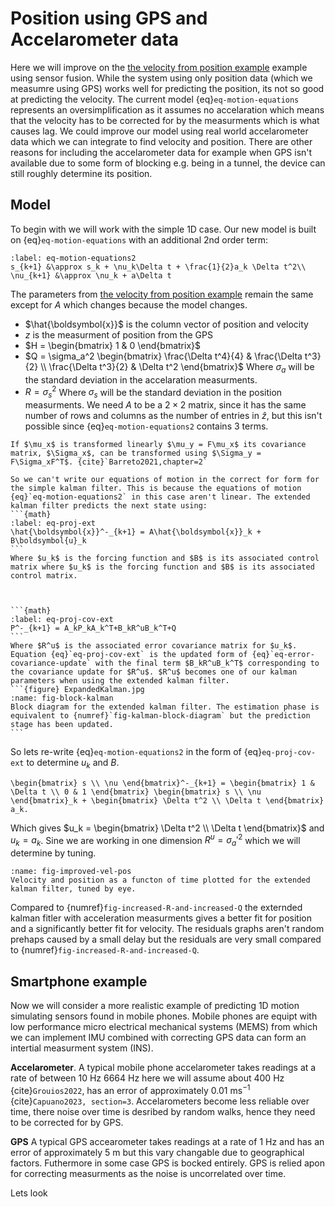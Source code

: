 # Position using GPS and Accelarometer data
Here we will improve on the [the velocity from position example](LabBook/4bExampleVelocityFromPosition.md) example using sensor fusion. While the system using only position data (which we measumre using GPS) works well for predicting the position, its not so good at predicting the velocity. The current model {eq}`eq-motion-equations` represents an oversimplification as it assumes no accelaration which means that the velocity has to be corrected for by the measurments which is what causes lag. We could improve our model using real world accelarometer data which we can integrate to find velocity and position. There are other reasons for including the accelarometer data for example when GPS isn't available due to some form of blocking e.g. being in a tunnel, the device can still roughly determine its position.  

## Model
To begin with we will work with the simple 1D case. Our new model is built on {eq}`eq-motion-equations` with an additional 2nd order term:

```{math}
:label: eq-motion-equations2
s_{k+1} &\approx s_k + \nu_k\Delta t + \frac{1}{2}a_k \Delta t^2\\
\nu_{k+1} &\approx \nu_k + a\Delta t
```

The parameters from [the velocity from position example](LabBook/4bExampleVelocityFromPosition.md) remain the same except for $A$ which changes because the model changes.
- $\hat{\boldsymbol{x}}$ is the column vector of position and velocity
- $z$ is the measurment of position from the GPS
- $H = \begin{bmatrix} 1 & 0 \end{bmatrix}$
- $Q = \sigma_a^2 \begin{bmatrix} \frac{\Delta t^4}{4} & \frac{\Delta t^3}{2} \\ \frac{\Delta t^3}{2} & \Delta t^2 \end{bmatrix}$ Where $\sigma_a$ will be the standard deviation in the accelaration measurments.
- $R = \sigma_s^2$ Where $\sigma_s$ will be the standard deviation in the position measurments.
We need $A$ to be a $2 \times 2$ matrix, since it has the same number of rows and columns as the number of entries in $\hat{z}$, but this isn't possible since {eq}`eq-motion-equations2` contains 3 terms. 

```{margin}
If $\mu_x$ is transformed linearly $\mu_y = F\mu_x$ its covariance matrix, $\Sigma_x$, can be transformed using $\Sigma_y = F\Sigma_xF^T$. {cite}`Barreto2021,chapter=2`
```

````{admonition} Extended Kalman Filters
So we can't write our equations of motion in the correct for form for the simple kalman filter. This is because the equations of motion {eq}`eq-motion-equations2` in this case aren't linear. The extended kalman filter predicts the next state using:
```{math}
:label: eq-proj-ext
\hat{\boldsymbol{x}}^-_{k+1} = A\hat{\boldsymbol{x}}_k + B\boldsymbol{u}_k
```
Where $u_k$ is the forcing function and $B$ is its associated control matrix where $u_k$ is the forcing function and $B$ is its associated control matrix.



```{math}
:label: eq-proj-cov-ext
P^-_{k+1} = A_kP_kA_k^T+B_kR^uB_k^T+Q
```
Where $R^u$ is the associated error covariance matrix for $u_k$. Equation {eq}`eq-proj-cov-ext` is the updated form of {eq}`eq-error-covariance-update` with the final term $B_kR^uB_k^T$ corresponding to the covariance update for $R^u$. $R^u$ becomes one of our kalman parameters when using the extended kalman filter.
```{figure} ExpandedKalman.jpg
:name: fig-block-kalman
Block diagram for the extended kalman filter. The estimation phase is equivalent to {numref}`fig-kalman-block-diagram` but the prediction stage has been updated.
```
````

So lets re-write {eq}`eq-motion-equations2` in the form of {eq}`eq-proj-cov-ext` to determine $u_k$ and $B$.

```{math}
\begin{bmatrix} s \\ \nu \end{bmatrix}^-_{k+1} = \begin{bmatrix} 1 & \Delta t \\ 0 & 1 \end{bmatrix} \begin{bmatrix} s \\ \nu \end{bmatrix}_k + \begin{bmatrix} \Delta t^2 \\ \Delta t \end{bmatrix} a_k.
```

Which gives $u_k = \begin{bmatrix} \Delta t^2 \\ \Delta t \end{bmatrix}$ and $u_k = a_k$. Sine we are working in one dimension $R^u = \sigma_a'^2$ which we will determine by tuning.

```{figure} image-31.png
:name: fig-improved-vel-pos
Velocity and position as a functon of time plotted for the extended kalman filter, tuned by eye.
```

Compared to {numref}`fig-increased-R-and-increased-Q` the externded kalman fitler with acceleration measurments gives a better fit for position and a significantly better fit for velocity. The residuals graphs aren't random prehaps caused by a small delay but the residuals are very small compared to {numref}`fig-increased-R-and-increased-Q`.

## Smartphone example
Now we will consider a more realistic example of predicting 1D motion simulating sensors found in mobile phones. Mobile phones are equipt with low performance micro electrical mechanical systems (MEMS) from which we can implement IMU combined with correcting GPS data can form an intertial measurment system (INS).

**Accelarometer**. A typical mobile phone accelarometer takes readings at a rate of between $10$ Hz $6664$ Hz here we will assume about $400$ Hz {cite}`Grouios2022`, has an error of approximately $0.01$ ms$^{-1}$ {cite}`Capuano2023, section=3`. Accelarometers become less reliable over time, there noise over time is desribed by random walks, hence they need to be corrected for by GPS.

**GPS** A typical GPS accearometer takes readings at a rate of $1$ Hz and has an error of approximately $5$ m but this vary changable due to geographical factors. Futhermore in some case GPS is bocked entirely. GPS is relied apon for correcting measurments as the noise is uncorrelated over time.

Lets look 


